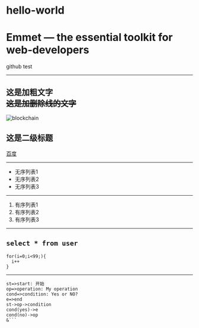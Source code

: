 # hello-world
# Emmet — the essential toolkit for web-developers
github test  
***
**这是加粗文字**  
~~这是加删除线的文字~~  
---
![blockchain](https://ss0.bdstatic.com/70cFvHSh_Q1YnxGkpoWK1HF6hhy/it/u=702257389,1274025419&fm=27&gp=0.jpg "区块链")

## 这是二级标题
[百度](http://baidu.com)
***
* 无序列表1
* 无序列表2
* 无序列表3
***
1. 有序列表1
2. 有序列表2
3. 有序列表3
---
`select * from user`
---
```
for(i=0;i<99;){
  i++
}
```
***
```flow
st=>start: 开始
op=>operation: My operation
cond=>condition: Yes or NO?
e=>end
st->op->condition
cond(yes)->e
cond(no)->op
&```
